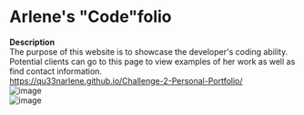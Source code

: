 ﻿# Arlene's "Code"folio
**Description**
<br/>
The purpose of this website is to showcase the developer's coding ability.
<br/>
Potential clients can go to this page to view examples of her work as well as find contact information.
<br/>
https://qu33narlene.github.io/Challenge-2-Personal-Portfolio/
<br/>
![image](https://user-images.githubusercontent.com/93448964/163437940-60a6727f-02b7-415d-93e1-dd8553021452.png)
<br/>
![image](https://user-images.githubusercontent.com/93448964/163438008-3c762dbf-4e01-4bbc-92dc-a1ab2fba49eb.png)
